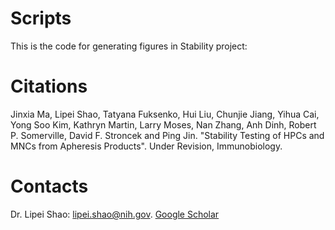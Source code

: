 # Scripts
This is the code for generating figures in Stability project:

# Citations
Jinxia Ma, Lipei Shao, Tatyana Fuksenko, Hui Liu, Chunjie Jiang, Yihua Cai, Yong Soo Kim, Kathryn Martin, Larry Moses, Nan Zhang, Anh Dinh, Robert P. Somerville, David F. Stroncek and Ping Jin. "Stability Testing of HPCs and MNCs from Apheresis Products". Under Revision, Immunobiology.

# Contacts
Dr. Lipei Shao: lipei.shao@nih.gov. [Google Scholar](https://scholar.google.com/citations?hl=en&user=7p3sqxIAAAAJ&view_op=list_works)
